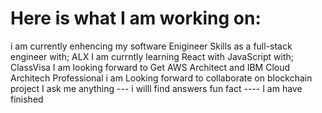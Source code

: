 # Here is what I am working on:
i am currently enhencing my software Enigineer Skills as a full-stack engineer with; ALX
I am currntly learning React with JavaScript with; ClassVisa
I am looking forward to Get AWS Architect and IBM Cloud Architech Professional
i am Looking forward to collaborate on blockchain project
I ask me anything --- i willl find answers
fun fact ---- I am have finished




